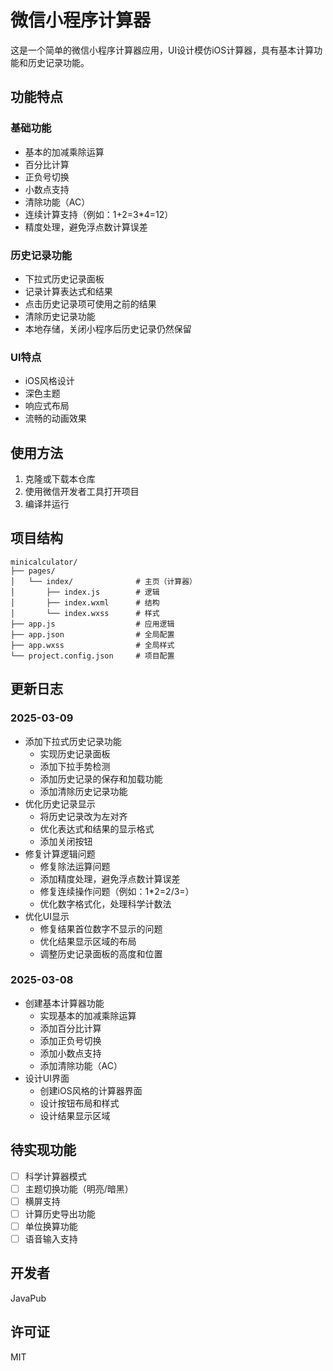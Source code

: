 <!--
 * @Author: JavaPub
 * @Date: 2025-03-08 23:27:07
 * @LastEditors: your name
 * @LastEditTime: 2025-03-09 11:49:38
 * @Description: Here is the JavaPub code base. Search JavaPub on the whole web.
 * @FilePath: /minicalculator/README.md
-->
# 微信小程序计算器

这是一个简单的微信小程序计算器应用，UI设计模仿iOS计算器，具有基本计算功能和历史记录功能。

## 功能特点

### 基础功能
- 基本的加减乘除运算
- 百分比计算
- 正负号切换
- 小数点支持
- 清除功能（AC）
- 连续计算支持（例如：1+2=3*4=12）
- 精度处理，避免浮点数计算误差

### 历史记录功能
- 下拉式历史记录面板
- 记录计算表达式和结果
- 点击历史记录项可使用之前的结果
- 清除历史记录功能
- 本地存储，关闭小程序后历史记录仍然保留

### UI特点
- iOS风格设计
- 深色主题
- 响应式布局
- 流畅的动画效果

## 使用方法

1. 克隆或下载本仓库
2. 使用微信开发者工具打开项目
3. 编译并运行

## 项目结构

```
minicalculator/
├── pages/
│   └── index/              # 主页（计算器）
│       ├── index.js        # 逻辑
│       ├── index.wxml      # 结构
│       └── index.wxss      # 样式
├── app.js                  # 应用逻辑
├── app.json                # 全局配置
├── app.wxss                # 全局样式
└── project.config.json     # 项目配置
```

## 更新日志

### 2025-03-09
- 添加下拉式历史记录功能
  - 实现历史记录面板
  - 添加下拉手势检测
  - 添加历史记录的保存和加载功能
  - 添加清除历史记录功能
- 优化历史记录显示
  - 将历史记录改为左对齐
  - 优化表达式和结果的显示格式
  - 添加关闭按钮
- 修复计算逻辑问题
  - 修复除法运算问题
  - 添加精度处理，避免浮点数计算误差
  - 修复连续操作问题（例如：1*2=2/3=）
  - 优化数字格式化，处理科学计数法
- 优化UI显示
  - 修复结果首位数字不显示的问题
  - 优化结果显示区域的布局
  - 调整历史记录面板的高度和位置

### 2025-03-08
- 创建基本计算器功能
  - 实现基本的加减乘除运算
  - 添加百分比计算
  - 添加正负号切换
  - 添加小数点支持
  - 添加清除功能（AC）
- 设计UI界面
  - 创建iOS风格的计算器界面
  - 设计按钮布局和样式
  - 设计结果显示区域

## 待实现功能

- [ ] 科学计算器模式
- [ ] 主题切换功能（明亮/暗黑）
- [ ] 横屏支持
- [ ] 计算历史导出功能
- [ ] 单位换算功能
- [ ] 语音输入支持

## 开发者

JavaPub

## 许可证

MIT
